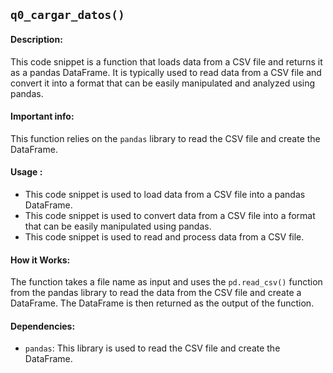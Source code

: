 ## `q0_cargar_datos()`

#### Description:
This code snippet is a function that loads data from a CSV file and returns it as a pandas DataFrame. It is typically used to read data from a CSV file and convert it into a format that can be easily manipulated and analyzed using pandas.

#### Important info:
This function relies on the `pandas` library to read the CSV file and create the DataFrame.

#### Usage :

- This code snippet is used to load data from a CSV file into a pandas DataFrame.
- This code snippet is used to convert data from a CSV file into a format that can be easily manipulated using pandas.
- This code snippet is used to read and process data from a CSV file.

#### How it Works:
The function takes a file name as input and uses the `pd.read_csv()` function from the pandas library to read the data from the CSV file and create a DataFrame. The DataFrame is then returned as the output of the function.

#### Dependencies:
- `pandas`: This library is used to read the CSV file and create the DataFrame.